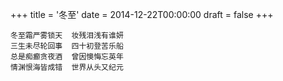 +++
title = '冬至'
date = 2014-12-22T00:00:00
draft = false
+++

```text
冬至霜严雾锁天  妆残泪浅有谁妍
三生未尽轮回事  四十初登苦乐船
总是痴癫贪夜酒  曾因懊悔忘英年
情渊恨海皆成错  世界从头又纪元
```
